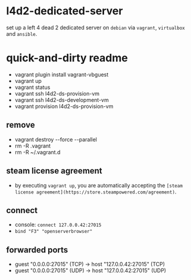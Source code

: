 # l4d2-dedicated-server
set up a left 4 dead 2 dedicated server on `debian` via `vagrant`, `virtualbox` and `ansible`.

# quick-and-dirty readme
- vagrant plugin install vagrant-vbguest
- vagrant up
- vagrant status
- vagrant ssh l4d2-ds-provision-vm
- vagrant ssh l4d2-ds-development-vm
- vagrant provision l4d2-ds-provision-vm

## remove
- vagrant destroy --force --parallel
- rm -R .vagrant
- rm -R ~/.vagrant.d

## steam license agreement
- by executing `vagrant up`, you are automatically accepting the `[steam license agreement](https://store.steampowered.com/agreement)`.

## connect
- console: `connect 127.0.0.42:27015`
- `bind "F3" "openserverbrowser"`

## forwarded ports
- guest "0.0.0.0:27015" (TCP) -> host "127.0.0.42:27015" (TCP)
- guest "0.0.0.0:27015" (UDP) -> host "127.0.0.42:27015" (UDP)
